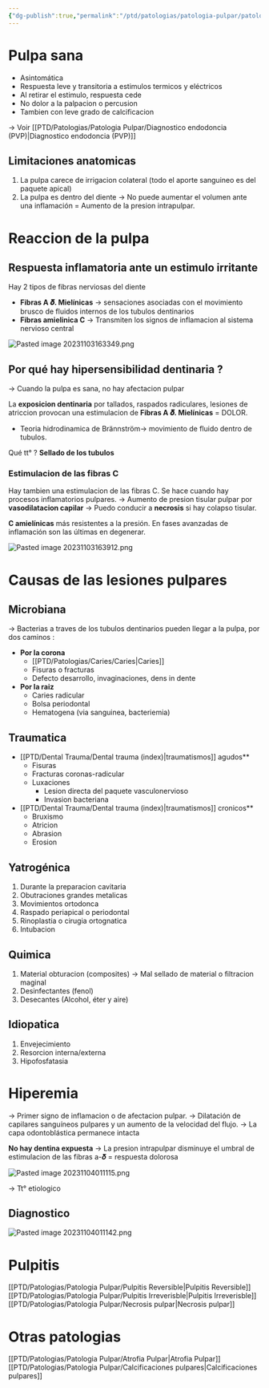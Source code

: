 ```yaml
---
{"dg-publish":true,"permalink":"/ptd/patologias/patologia-pulpar/patologia-pulpar/"}
---
```




# Pulpa sana

- Asintomática
- Respuesta leve y transitoria a estimulos termicos y eléctricos 
- Al retirar el estimulo, respuesta cede
- No dolor a la palpacion o percusion
- Tambien con leve grado de calcificacion

→ Voir [[PTD/Patologias/Patologia Pulpar/Diagnostico endodoncia (PVP)\|Diagnostico endodoncia (PVP)]]

## Limitaciones anatomicas

1. La pulpa carece de irrigacion colateral (todo el aporte sanguineo es del paquete apical)
2. La pulpa es dentro del diente → No puede aumentar el volumen ante una inflamación = Aumento de la presion intrapulpar.

# Reaccion de la pulpa

## Respuesta inflamatoria ante un estimulo irritante

Hay 2 tipos de fibras nerviosas del diente
- **Fibras A 𝜹. Mielínicas** → sensaciones asociadas con el movimiento brusco de fluidos internos de los tubulos dentinarios
- **Fibras amielinica C** → Transmiten los signos de inflamacion al sistema nervioso central

![Pasted image 20231103163349.png](/img/user/Cirugia%20Bucal%20I/Medias/Pasted%20image%2020231103163349.png)

## Por qué hay hipersensibilidad dentinaria ?

→ Cuando la pulpa es sana, no hay afectacion pulpar

La **exposicion dentinaria** por tallados, raspados radiculares, lesiones de atriccion provocan una estimulacion de **Fibras A 𝜹. Mielínicas** = DOLOR.

- Teoria hidrodinamica de Brännström→ movimiento de fluido dentro de tubulos.

Qué tt° ? **Sellado de los tubulos**

### Estimulacion de las fibras C 

Hay tambien una estimulacion de las fibras C. Se hace cuando hay procesos inflamatorios pulpares.
→ Aumento de presion tisular pulpar por **vasodilatacion capilar**  → Puedo conducir a **necrosis** si hay colapso tisular.

**C amielínicas** más resistentes a la presión. En fases avanzadas de inflamación son las últimas en degenerar.

![Pasted image 20231103163912.png](/img/user/Cirugia%20Bucal%20I/Medias/Pasted%20image%2020231103163912.png)

# Causas de las lesiones pulpares

## Microbiana

→ Bacterias a traves de los tubulos dentinarios pueden llegar a la pulpa, por dos caminos : 
- **Por la corona**
	- [[PTD/Patologias/Caries/Caries\|Caries]]
	- Fisuras o fracturas
	- Defecto desarrollo, invaginaciones, dens in dente
- **Por la raiz**
	- Caries radicular
	- Bolsa periodontal
	- Hematogena (via sanguinea, bacteriemia)

## Traumatica

- [[PTD/Dental Trauma/Dental trauma (index)\|traumatismos]] agudos**
	- Fisuras
	- Fracturas coronas-radicular
	- Luxaciones
		- Lesion directa del paquete vasculonervioso
		- Invasion bacteriana
- [[PTD/Dental Trauma/Dental trauma (index)\|traumatismos]] cronicos**
	- Bruxismo
	- Atricion
	- Abrasion
	- Erosion


## Yatrogénica

1. Durante la preparacion cavitaria
2. Obutraciones grandes metalicas
3. Movimientos ortodonca
4. Raspado periapical o periodontal
5. Rinoplastia o cirugia ortognatica
6. Intubacion
## Quimica

1. Material obturacion (composites) → Mal sellado de material o filtracion maginal
2. Desinfectantes (fenol)
3. Desecantes (Alcohol, éter y aire)
## Idiopatica

1. Envejecimiento
2. Resorcion interna/externa
3. Hipofosfatasia


# Hiperemia

→ Primer signo de inflamacion o de afectacion pulpar.
→ Dilatación de capilares sanguíneos pulpares y un aumento de la velocidad del flujo.
→ La capa odontoblástica permanece intacta

**No hay dentina expuesta** → La presion intrapulpar disminuye el umbral de estimulacion de las fibras a-𝜹 = respuesta dolorosa

![Pasted image 20231104011115.png](/img/user/Cirugia%20Bucal%20I/Medias/Pasted%20image%2020231104011115.png)

→ Tt° etiologico

## Diagnostico

![Pasted image 20231104011142.png](/img/user/Cirugia%20Bucal%20I/Medias/Pasted%20image%2020231104011142.png)
# Pulpitis 

[[PTD/Patologias/Patologia Pulpar/Pulpitis Reversible\|Pulpitis Reversible]]
[[PTD/Patologias/Patologia Pulpar/Pulpitis Irreverisble\|Pulpitis Irreverisble]]
[[PTD/Patologias/Patologia Pulpar/Necrosis pulpar\|Necrosis pulpar]]

# Otras patologias 

[[PTD/Patologias/Patologia Pulpar/Atrofia Pulpar\|Atrofia Pulpar]]
[[PTD/Patologias/Patologia Pulpar/Calcificaciones pulpares\|Calcificaciones pulpares]]